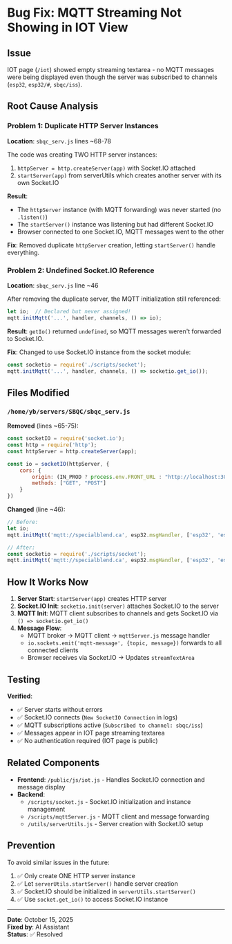 # Bug Fix: MQTT Streaming Not Showing in IOT View

## Issue
IOT page (`/iot`) showed empty streaming textarea - no MQTT messages were being displayed even though the server was subscribed to channels (`esp32`, `esp32/#`, `sbqc/iss`).

## Root Cause Analysis

### Problem 1: Duplicate HTTP Server Instances
**Location**: `sbqc_serv.js` lines ~68-78

The code was creating TWO HTTP server instances:
1. `httpServer = http.createServer(app)` with Socket.IO attached
2. `startServer(app)` from serverUtils which creates another server with its own Socket.IO

**Result**: 
- The `httpServer` instance (with MQTT forwarding) was never started (no `.listen()`)
- The `startServer()` instance was listening but had different Socket.IO
- Browser connected to one Socket.IO, MQTT messages went to the other

**Fix**: Removed duplicate `httpServer` creation, letting `startServer()` handle everything.

### Problem 2: Undefined Socket.IO Reference
**Location**: `sbqc_serv.js` line ~46

After removing the duplicate server, the MQTT initialization still referenced:
```javascript
let io;  // Declared but never assigned!
mqtt.initMqtt('...', handler, channels, () => io);
```

**Result**: `getIo()` returned `undefined`, so MQTT messages weren't forwarded to Socket.IO.

**Fix**: Changed to use Socket.IO instance from the socket module:
```javascript
const socketio = require('./scripts/socket');
mqtt.initMqtt('...', handler, channels, () => socketio.get_io());
```

## Files Modified

### `/home/yb/servers/SBQC/sbqc_serv.js`

**Removed** (lines ~65-75):
```javascript
const socketIO = require('socket.io');
const http = require('http');
const httpServer = http.createServer(app);

const io = socketIO(httpServer, {
    cors: {
        origin: (IN_PROD ? process.env.FRONT_URL : "http://localhost:3000" ),
        methods: ["GET", "POST"]
    }
})
```

**Changed** (line ~46):
```javascript
// Before:
let io;
mqtt.initMqtt('mqtt://specialblend.ca', esp32.msgHandler, ['esp32', 'esp32/#', 'sbqc/iss'], () => io);

// After:
const socketio = require('./scripts/socket');
mqtt.initMqtt('mqtt://specialblend.ca', esp32.msgHandler, ['esp32', 'esp32/#', 'sbqc/iss'], () => socketio.get_io());
```

## How It Works Now

1. **Server Start**: `startServer(app)` creates HTTP server
2. **Socket.IO Init**: `socketio.init(server)` attaches Socket.IO to the server
3. **MQTT Init**: MQTT client subscribes to channels and gets Socket.IO via `() => socketio.get_io()`
4. **Message Flow**: 
   - MQTT broker → MQTT client → `mqttServer.js` message handler
   - `io.sockets.emit('mqtt-message', {topic, message})` forwards to all connected clients
   - Browser receives via Socket.IO → Updates `streamTextArea`

## Testing

**Verified**:
- ✅ Server starts without errors
- ✅ Socket.IO connects (`New SocketIO Connection` in logs)
- ✅ MQTT subscriptions active (`Subscribed to channel: sbqc/iss`)
- ✅ Messages appear in IOT page streaming textarea
- ✅ No authentication required (IOT page is public)

## Related Components

- **Frontend**: `/public/js/iot.js` - Handles Socket.IO connection and message display
- **Backend**: 
  - `/scripts/socket.js` - Socket.IO initialization and instance management
  - `/scripts/mqttServer.js` - MQTT client and message forwarding
  - `/utils/serverUtils.js` - Server creation with Socket.IO setup

## Prevention

To avoid similar issues in the future:
1. ✅ Only create ONE HTTP server instance
2. ✅ Let `serverUtils.startServer()` handle server creation
3. ✅ Socket.IO should be initialized in `serverUtils.startServer()`
4. ✅ Use `socket.get_io()` to access Socket.IO instance

---

**Date**: October 15, 2025  
**Fixed by**: AI Assistant  
**Status**: ✅ Resolved
